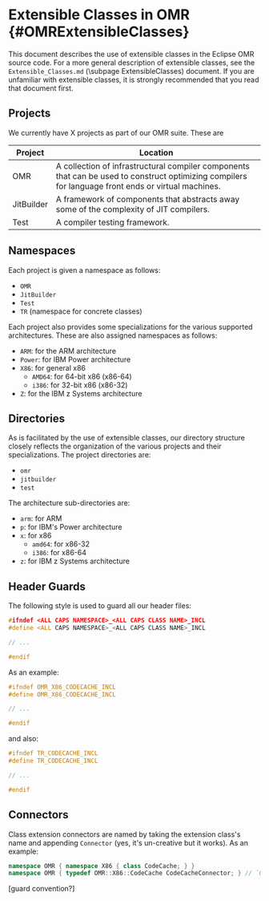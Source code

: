 # Extensible Classes in OMR  {#OMRExtensibleClasses}

This document describes the use of extensible classes in the Eclipse OMR source code. For a more general description of extensible
classes, see the `Extensible_Classes.md` (\\subpage ExtensibleClasses) document. If you are unfamiliar with extensible classes, it is strongly recommended
that you read that document first.

## Projects

We currently have X projects as part of our OMR suite. These are

| Project    | Location |
|------------|----------|
| OMR        | A collection of infrastructural compiler components that can be used to construct optimizing compilers for language front ends or virtual machines. |
| JitBuilder | A framework of components that abstracts away some of the complexity of JIT compilers. |
| Test       | A compiler testing framework. |

## Namespaces

Each project is given a namespace as follows:

- `OMR`
- `JitBuilder`
- `Test`
- `TR` (namespace for concrete classes)

Each project also provides some specializations for the various supported architectures. These are also assigned
namespaces as follows:

- `ARM`: for the ARM architecture
- `Power`: for IBM Power architecture
- `X86`: for general x86
  - `AMD64`: for 64-bit x86 (x86-64)
  - `i386`: for 32-bit x86 (x86-32)
- `Z`: for the IBM z Systems architecture

## Directories

As is facilitated by the use of extensible classes, our directory structure closely reflects the organization of the various
projects and their specializations. The project directories are:

- `omr`
- `jitbuilder`
- `test`

The architecture sub-directories are:

- `arm`: for ARM
- `p`: for IBM's Power architecture
- `x`: for x86
  - `amd64`: for x86-32
  - `i386`: for x86-64
- `z`: for IBM z Systems architecture

## Header Guards

The following style is used to guard all our header files:

```c++
#ifndef <ALL CAPS NAMESPACE>_<ALL CAPS CLASS NAME>_INCL
#define <ALL CAPS NAMESPACE>_<ALL CAPS CLASS NAME>_INCL

// ...

#endif
```

As an example:

```c++
#ifndef OMR_X86_CODECACHE_INCL
#define OMR_X86_CODECACHE_INCL

// ...

#endif
```
and also:

```c++
#ifndef TR_CODECACHE_INCL
#define TR_CODECACHE_INCL

// ...

#endif
```
## Connectors

Class extension connectors are named by taking the extension class's name and appending `Connector` (yes, it's un-creative but it works).
As an example:

```c++
namespace OMR { namespace X86 { class CodeCache; } }
namespace OMR { typedef OMR::X86::CodeCache CodeCacheConnector; } // `OMR` is specified for clarity
```

[guard convention?]

